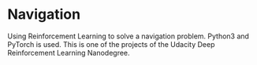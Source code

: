 # Navigation
Using Reinforcement Learning to solve a navigation problem. Python3 and PyTorch is used. This is one of the projects of the Udacity Deep Reinforcement Learning Nanodegree.
